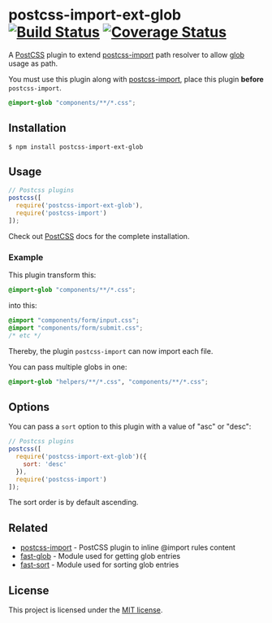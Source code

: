 # postcss-import-ext-glob [![Build Status][travis badge]][travis link] [![Coverage Status][coveralls badge]][coveralls link]

A [PostCSS][postcss] plugin to extend [postcss-import][postcss-import] path
resolver to allow [glob][glob ref] usage as path.

You must use this plugin along with [postcss-import][postcss-import], place this
plugin **before** `postcss-import`.

```scss
@import-glob "components/**/*.css";
```

## Installation

```console
$ npm install postcss-import-ext-glob
```

## Usage

```js
// Postcss plugins
postcss([
  require('postcss-import-ext-glob'),
  require('postcss-import')
]);
```

Check out [PostCSS](https://github.com/postcss/postcss) docs for the complete
installation.

### Example

This plugin transform this:

```scss
@import-glob "components/**/*.css";
```

into this:

```css
@import "components/form/input.css";
@import "components/form/submit.css";
/* etc */
```

Thereby, the plugin `postcss-import` can now import each file.

You can pass multiple globs in one:

```scss
@import-glob "helpers/**/*.css", "components/**/*.css";
```

## Options

You can pass a `sort` option to this plugin with a value of "asc" or "desc":

```js
// Postcss plugins
postcss([
  require('postcss-import-ext-glob')({
    sort: 'desc'
  }),
  require('postcss-import')
]);
```

The sort order is by default ascending.

## Related

- [postcss-import][postcss-import] - PostCSS plugin to inline @import rules
content
- [fast-glob][fast-glob] - Module used for getting glob entries
- [fast-sort][fast-sort] - Module used for sorting glob entries

## License

This project is licensed under the [MIT license](LICENSE).

[travis badge]: https://travis-ci.org/dimitrinicolas/postcss-import-ext-glob.svg?branch=master
[travis link]: https://travis-ci.org/dimitrinicolas/postcss-import-ext-glob
[coveralls badge]: https://coveralls.io/repos/github/dimitrinicolas/postcss-import-ext-glob/badge.svg?branch=master
[coveralls link]: https://coveralls.io/github/dimitrinicolas/postcss-import-ext-glob?branch=master

[postcss]: https://github.com/postcss/postcss
[postcss-import]: https://github.com/postcss/postcss-import
[fast-glob]: https://www.npmjs.com/package/fast-glob
[fast-sort]: https://www.npmjs.com/package/fast-sort

[glob ref]: https://en.wikipedia.org/wiki/Glob_(programming)
